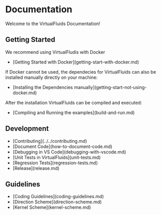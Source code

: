 <!-- SPDX-License-Identifier: GPL-3.0-or-later -->
<!-- SPDX-FileCopyrightText: Copyright © VirtualFluids Project contributors, see AUTHORS.md in root folder -->

# Documentation
Welcome to the VirtualFluids Documentation!

## Getting Started
We recommend using VirtualFludis with Docker
- <!-- DOXYGEN_MAKE_REF -->[Getting Started with Docker](getting-start-with-docker.md)

If Docker cannot be used, the dependecies for VirtualFluids can also be installed manually directly on your machine:
- <!-- DOXYGEN_MAKE_REF -->[Installing the Dependencies manually](getting-start-not-using-docker.md)

 After the installation VirtualFluids can be compiled and executed:
- <!-- DOXYGEN_MAKE_REF -->[Compiling and Running the examples](build-and-run.md)

## Development
- <!-- DOXYGEN_MAKE_REF -->[Contributing](../../contributing.md)
- <!-- DOXYGEN_MAKE_REF -->[Document Code](how-to-document-code.md)
- <!-- DOXYGEN_MAKE_REF -->[Debugging in VS Code](debugging-with-vscode.md)
- <!-- DOXYGEN_MAKE_REF -->[Unit Tests in VirtualFluids](unit-tests.md)
- <!-- DOXYGEN_MAKE_REF -->[Regression Tests](regression-tests.md)
- <!-- DOXYGEN_MAKE_REF -->[Release](release.md)

## Guidelines
- <!-- DOXYGEN_MAKE_REF -->[Coding Guidelines](coding-guidelines.md)
- <!-- DOXYGEN_MAKE_REF -->[Direction Scheme](direction-scheme.md)
- <!-- DOXYGEN_MAKE_REF -->[Kernel Scheme](kernel-scheme.md)
